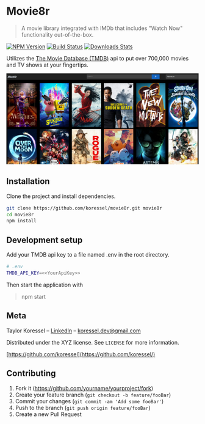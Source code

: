 # Movie8r
> A movie library integrated with IMDb that includes "Watch Now" functionality out-of-the-box.

[![NPM Version][npm-image]][npm-url]
[![Build Status][travis-image]][travis-url]
[![Downloads Stats][npm-downloads]][npm-url]

Utilizes the [The Movie Database (TMDB)](https://www.themoviedb.org/?language=en-US) api to put over 700,000 movies and TV shows at your fingertips.

![](./public/img/header.png)

## Installation

Clone the project and install dependencies.

```sh
git clone https://github.com/koressel/movie8r.git movie8r
cd movie8r
npm install
```

## Development setup

Add your TMDB api key to a file named .env in the root directory.

```sh
# .env
TMDB_API_KEY=<<YourApiKey>>
```
Then start the application with 
>npm start

## Meta

Taylor Koressel – [LinkedIn](https://www.linkedin.com/in/taylorkoressel/) – koressel.dev@gmail.com

Distributed under the XYZ license. See ``LICENSE`` for more information.

[https://github.com/koressel](https://github.com/koressel/)

## Contributing

1. Fork it (<https://github.com/yourname/yourproject/fork>)
2. Create your feature branch (`git checkout -b feature/fooBar`)
3. Commit your changes (`git commit -am 'Add some fooBar'`)
4. Push to the branch (`git push origin feature/fooBar`)
5. Create a new Pull Request

<!-- Markdown link & img dfn's -->
[npm-image]: https://img.shields.io/npm/v/datadog-metrics.svg?style=flat-square
[npm-url]: https://npmjs.org/package/datadog-metrics
[npm-downloads]: https://img.shields.io/npm/dm/datadog-metrics.svg?style=flat-square
[travis-image]: https://img.shields.io/travis/koressel/node-datadog-metrics/master.svg?style=flat-square
[travis-url]: https://travis-ci.org/koressel/node-datadog-metrics
[wiki]: https://github.com/yourname/yourproject/wiki
